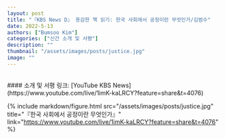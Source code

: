 ```yaml
---
layout: post
title: "『KBS News D』 용감한 책 읽기: 한국 사회에서 공정이란 무엇인가/김범수"
date: 2022-5-13
authors: ["Bumsoo Kim"]
categories: ["신간 소개 및 서평"]
description: ""
thumbnail: "/assets/images/posts/justice.jpg"
image: ""
---
```


<br>
#### 소개 및 서평 링크: [YouTube KBS News](https://www.youtube.com/live/1imK-kaLRCY?feature=share&t=4076)

{% include markdown/figure.html src="/assets/images/posts/justice.jpg" title="『한국 사회에서 공정이란 무엇인가』" link="https://www.youtube.com/live/1imK-kaLRCY?feature=share&t=4076" %}

<br>
